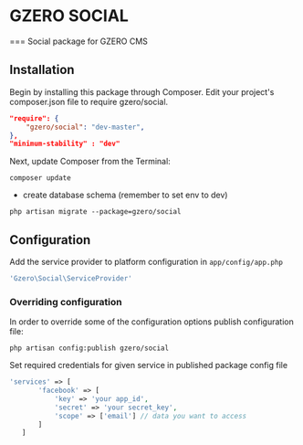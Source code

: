 # GZERO SOCIAL
===
Social package for GZERO CMS

## Installation

Begin by installing this package through Composer. Edit your project's composer.json file to require gzero/social.

```json
"require": {
    "gzero/social": "dev-master",
},
"minimum-stability" : "dev"
```
Next, update Composer from the Terminal:

```
composer update
```
 - create database schema (remember to set env to dev)
 
```
php artisan migrate --package=gzero/social
```
## Configuration

Add the service provider to platform configuration in `app/config/app.php`

```PHP
'Gzero\Social\ServiceProvider'
```

### Overriding configuration

In order to override some of the configuration options publish configuration file:

```
php artisan config:publish gzero/social
```

Set required credentials for given service in published package config file
 
 ```PHP
'services' => [
        'facebook' => [
            'key' => 'your app_id',
            'secret' => 'your secret_key',
            'scope' => ['email'] // data you want to access
        ]
    ]
 ```
